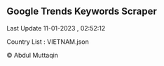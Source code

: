 

## Google Trends Keywords Scraper 
 
Last Update 11-01-2023 , 02:52:12

Country List :
VIETNAM.json



© Abdul Muttaqin 
